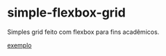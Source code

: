 # simple-flexbox-grid
Simples grid feito com flexbox para fins acadêmicos. 

[exemplo](http://mjunior.github.io/simple-flexbox-grid/)
